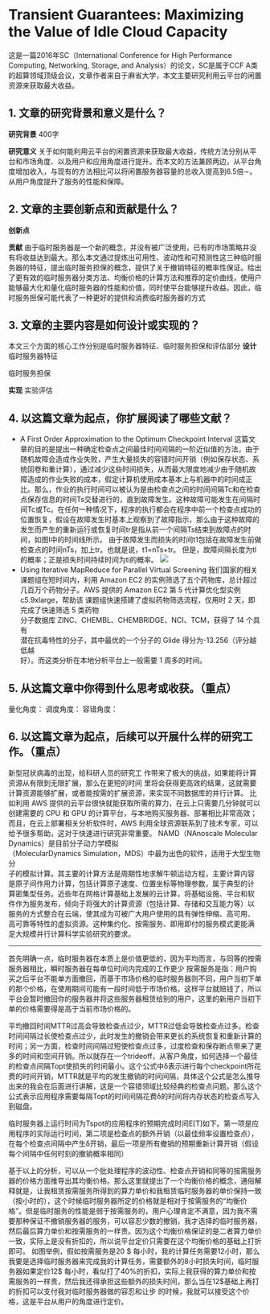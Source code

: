 # Transient Guarantees: Maximizing the Value of Idle Cloud Capacity
这是一篇2016年SC（International Conference for High Performance Computing, Networking, Storage, and Analysis）的论文，SC是属于CCF A类的超算领域顶级会议，文章作者来自于麻省大学，本文主要研究利用云平台的闲置资源来获取最大收益。

## 1. 文章的研究背景和意义是什么？
**研究背景**
400字

**研究意义**
关于如何能利用云平台的闲置资源来获取最大收益，传统方法分别从平台和市场角度、以及用户和应用角度进行提升。而本文的方法兼顾两边，从平台角度增加收入，与现有的方法相比可以将闲置服务器容量的总收入提高到6.5倍∼。从用户角度提升了服务的性能和保障。

## 2. 文章的主要创新点和贡献是什么？
**创新点**

**贡献**
由于临时服务器是一个新的概念，并没有被广泛使用，已有的市场策略并没有将收益达到最大。那么本文通过提炼出可用性、波动性和可预测性这三种临时服务器的特征，提出临时服务担保的概念，提供了关于撤销特征的概率性保证。给出了更有效的临时服务器分类方法、均衡价格的计算方法和推荐的定价曲线，使用户能够最大化和量化临时服务器的性能和价值，同时使平台能够提升收益。因此，临时服务担保可能代表了一种更好的提供和消费临时服务器的方式
## 3. 文章的主要内容是如何设计或实现的？
本文三个方面的核心工作分别是临时服务器特征、临时服务担保和评估部分
**设计**
临时服务器特征

临时服务担保

**实现**
实验评估

## 4. 以这篇文章为起点，你扩展阅读了哪些文献？
- A First Order Approximation to the Optimum Checkpoint Interval
这篇文章的目的是提出一种确定检查点之间最佳时间间隔的一阶近似值的方法，由于随机故障会造成作业失败，产生大量损失的容错时间开销（例如保存状态、系统回卷和重计算），通过减少这些时间损失，从而最大限度地减少由于随机故障造成的作业失败的成本，假定计算机使用成本基本上与机器中的时间成正比。那么，作业的执行时间可以被认为是由检查点之间的时间间隔Tc和在检查点保存信息的时间Ts交替进行的，直到故障发生。这种故障可能发生在间隔时间Tc或Tc。在任何一种情况下，程序的执行都会在程序中前一个检查点成功的位置恢复，假设在故障发生时基本上观察到了故障指示，那么由于这种故障的发生而产生的重新运行或恢复时间tr是指从前一个间隔Ts结束到故障点的时间，如图I中的时间线所示。
由于故障发生而损失的时间t1包括在故障发生前做检查点的时间nTs，加上tr。也就是说，t1=nTs+tr。
但是，故障间隔长度为tl的概率；正是损失时间持续时间为ti的概率。
![](https://zjpimage.oss-cn-qingdao.aliyuncs.com/%E6%9C%80%E4%BD%B3%E6%A3%80%E6%9F%A5%E7%82%B9%E9%97%B4%E9%9A%94.jpg)
- Using Iterative MapReduce for Parallel Virtual Screening
我们国家的相关课题组在短时间内，利用 Amazon EC2 的实例筛选了五个药物库，总计超过几百万个药物分子。AWS 提供的 Amazon EC2 第 5 代计算优化型实例 c5.9xlarge，帮助该  课题组快速搭建了虚拟药物筛选流程，仅用时 2 天，即完成了快速筛选 5 类药物  
分子数据库 ZINC、CHEMBL、CHEMBRIDGE、NCI、TCM，获得了 14 个具有  
潜在抗毒特性的分子，其中最优的一个分子的 Glide 得分为-13.256（评分越低越  
好）。而这类分析在本地分析平台上一般需要 1 周多的时间。
## 5. 从这篇文章中你得到什么思考或收获。（重点）
量化角度：
调度角度：
容错角度：

## 6. 以这篇文章为起点，后续可以开展什么样的研究工作。（重点）
新型冠状病毒的出现，给科研人员的研究工 作带来了极大的挑战，如果能将计算资源从有限到无限扩展，那么在更短的时间  里将会获得更高效的结果，这就需要计算资源能够扩展，或者能按需的扩展资源，来实现不同数据库的并行计算。 比如利用 AWS 提供的云平台很快就能获取所需的算力，在云上只需要几分钟就可以创建需要的 CPU 和 GPU 的计算平台，与本地购买服务器、部署相比非常高效；而且，在云上部署相关分析软件时，AWS 利用全球资源联系到了技术专家，可以给予很多帮助，这对于快速进行研究非常重要。
	NAMD（NAnoscale Molecular Dynamics）是目前分子动力学模拟  
（MolecularDynamics Simulation，MDS）中最为出色的软件，适用于大型生物分  
子的模拟计算。其主要的计算方法是周期性地求解牛顿运动方程，主要计算内容  
是原子间作用力计算，包括计算原子速度、位置坐标等物理参数，属于典型的计  
算密集型任务。近些年在网格计算基础上发展的云计算，将基础设施、平台和软  
件作为服务发布，倾向于将强大的计算资源（包括计算、存储和交互能力等）以  
服务的方式整合在云端，使其成为可被广大用户使用的具有弹性伸缩、高可用、  
高可靠等特性的虚拟资源。这种集约化、按需服务、即用即付的服务模式更能满  
足大规模并行计算科学实验研究的要求。

---


首先明确一点，临时服务器在本质上是价值更低的，因为平均而言，与同等的按需服务器相比，瞬时服务器在每单位时间内完成的工作更少
按需服务是指：用户购买之后平台不能单方面撤回，而基于市场价格的临时服务器则不同，用户当初下单的那个价格，在使用期间可能有一段时间低于市场价格，这样平台就赔钱了，所以平台会暂时撤回你的服务器并将这些服务器租赁给别的用户，这里的新用户当初下单的价格需要得是高于当前市场价格的。

平均撤回时间MTTR过高会导致检查点过少，MTTR过低会导致检查点过多。检查时间间隔过长使检查点过少，此时发生的撤销会带来更长的系统恢复和重新计算的时间；另一方面，检查时间间隔过短使检查点过多，过度检查和保存断点带来了更多的时间和空间开销。所以就存在一个trideoff，从客户角度，如何选择一个最佳的检查点间隔Topt使损失的时间最小。这个公式中δ表示进行每个checkpoint所花费的时间开销，MTTR就是平均的发生撤销的时间间隔，具体这个公式是怎么推导出来的我会在后面进行讲解，这是一个容错领域比较经典的检查点问题。那么这个公式表示应用程序需要每隔Topt的时间间隔花费δ的时间将内存状态的检查点写入到磁盘。

临时服务器上运行时间为Tspot的应用程序的预期完成时间E[T]如下。第一项是应用程序的实际运行时间，第二项是检查点的额外开销（以最佳频率设置检查点），在每个检查点间隔中产生δ开销，最后一项是所有撤销的预期重新计算开销（假设每个间隔中任何时刻的撤销概率相同）

基于以上的分析，可以从一个批处理程序的波动性、检查点开销和同等的按需服务器的价格方面推导出其均衡价格。那么这里就提出了一个均衡价格的概念，通俗解释就是，让我租赁按需服务所得到的算力单价和我租赁临时服务器的单价保持一致（按小时的），这个时候临时服务器所定的价格就是相对于按需服务的“均衡价格”。但是临时服务的性能是弱于按需服务的，用户心理肯定不满意，因为我不需要那种保证不撤销服务器的服务，可以容忍少数的撤销，我才选择的临时服务器，然后最后算力单价和按需服务的一样贵。因为这个均衡价格保证的是二者算力单价一致，实际上是没有折扣的，所以说平台定价只需要在这个均衡价格的基础上打折即可。
如图举例，假如按需服务是20 \$ 每小时，我的计算任务需要12小时，那么我要是选择临时服务器来完成我的计算任务，需要额外的8小时损失时间，临时服务器如果定价12\$ 每小时，看似打了40%的折扣，实际上我获得的算力单价和按需服务的一样贵，然后我还得承担这些额外的损失时间，那么当在12$基础上再打的折扣可以支付我对临时服务器做的容忍和让步 的时候，我就可以接受这个价格，这是平台从用户的角度进行定价。



